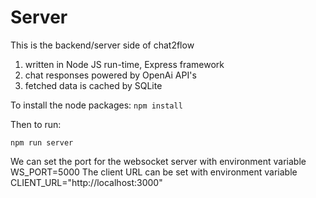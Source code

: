 # Server
This is the backend/server side of chat2flow
1. written in Node JS run-time, Express framework
3. chat responses powered by OpenAi API's
4. fetched data is cached by SQLite

To install the node packages:
`npm install` 

Then to run: 

`npm run server` 

We can set the port for the websocket server with environment variable WS_PORT=5000
The client URL can be set with environment variable CLIENT_URL="http://localhost:3000"